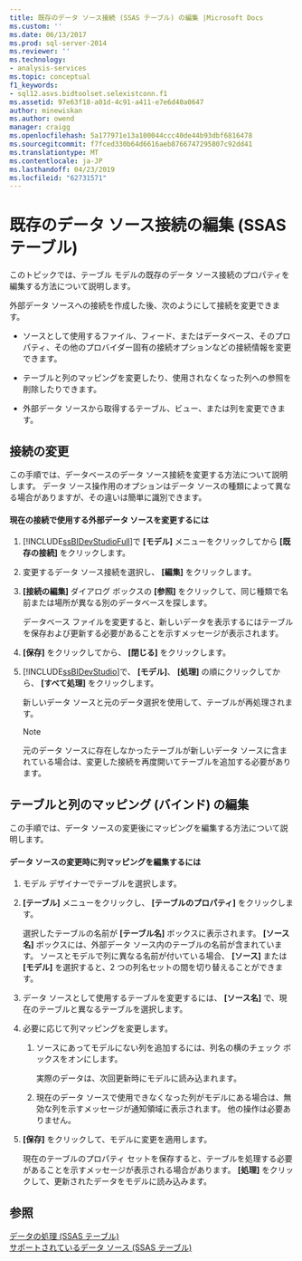 ```yaml
---
title: 既存のデータ ソース接続 (SSAS テーブル) の編集 |Microsoft Docs
ms.custom: ''
ms.date: 06/13/2017
ms.prod: sql-server-2014
ms.reviewer: ''
ms.technology:
- analysis-services
ms.topic: conceptual
f1_keywords:
- sql12.asvs.bidtoolset.selexistconn.f1
ms.assetid: 97e63f18-a01d-4c91-a411-e7e6d40a0647
author: minewiskan
ms.author: owend
manager: craigg
ms.openlocfilehash: 5a177971e13a100044ccc40de44b93dbf6816478
ms.sourcegitcommit: f7fced330b64d6616aeb8766747295807c92dd41
ms.translationtype: MT
ms.contentlocale: ja-JP
ms.lasthandoff: 04/23/2019
ms.locfileid: "62731571"
---
```

# <a name="edit-an-existing-data-source-connection-ssas-tabular"></a>既存のデータ ソース接続の編集 (SSAS テーブル)
  このトピックでは、テーブル モデルの既存のデータ ソース接続のプロパティを編集する方法について説明します。  
  
 外部データ ソースへの接続を作成した後、次のようにして接続を変更できます。  
  
-   ソースとして使用するファイル、フィード、またはデータベース、そのプロパティ、その他のプロバイダー固有の接続オプションなどの接続情報を変更できます。  
  
-   テーブルと列のマッピングを変更したり、使用されなくなった列への参照を削除したりできます。  
  
-   外部データ ソースから取得するテーブル、ビュー、または列を変更できます。  
  
## <a name="modify-a-connection"></a>接続の変更  
 この手順では、データベースのデータ ソース接続を変更する方法について説明します。 データ ソース操作用のオプションはデータ ソースの種類によって異なる場合がありますが、その違いは簡単に識別できます。  
  
#### <a name="to-change-the-external-data-source-used-by-a-current-connection"></a>現在の接続で使用する外部データ ソースを変更するには  
  
1.  [!INCLUDE[ssBIDevStudioFull](../includes/ssbidevstudiofull-md.md)]で **[モデル]** メニューをクリックしてから **[既存の接続]** をクリックします。  
  
2.  変更するデータ ソース接続を選択し、 **[編集]** をクリックします。  
  
3.  **[接続の編集]** ダイアログ ボックスの **[参照]** をクリックして、同じ種類で名前または場所が異なる別のデータベースを探します。  
  
     データベース ファイルを変更すると、新しいデータを表示するにはテーブルを保存および更新する必要があることを示すメッセージが表示されます。  
  
4.  **[保存]** をクリックしてから、 **[閉じる]** をクリックします。  
  
5.  [!INCLUDE[ssBIDevStudio](../includes/ssbidevstudio-md.md)]で、 **[モデル]**、 **[処理]** の順にクリックしてから、 **[すべて処理]** をクリックします。  
  
     新しいデータ ソースと元のデータ選択を使用して、テーブルが再処理されます。  
  
    > [!NOTE]  
    >  元のデータ ソースに存在しなかったテーブルが新しいデータ ソースに含まれている場合は、変更した接続を再度開いてテーブルを追加する必要があります。  
  
## <a name="edit-table-and-column-mappings-bindings"></a>テーブルと列のマッピング (バインド) の編集  
 この手順では、データ ソースの変更後にマッピングを編集する方法について説明します。  
  
#### <a name="to-edit-column-mappings-when-a-data-source-changes"></a>データ ソースの変更時に列マッピングを編集するには  
  
1.  モデル デザイナーでテーブルを選択します。  
  
2.  **[テーブル]** メニューをクリックし、 **[テーブルのプロパティ]** をクリックします。  
  
     選択したテーブルの名前が **[テーブル名]** ボックスに表示されます。 **[ソース名]** ボックスには、外部データ ソース内のテーブルの名前が含まれています。 ソースとモデルで列に異なる名前が付いている場合、 **[ソース]** または **[モデル]** を選択すると、2 つの列名セットの間を切り替えることができます。  
  
3.  データ ソースとして使用するテーブルを変更するには、 **[ソース名]** で、現在のテーブルと異なるテーブルを選択します。  
  
4.  必要に応じて列マッピングを変更します。  
  
    1.  ソースにあってモデルにない列を追加するには、列名の横のチェック ボックスをオンにします。  
  
         実際のデータは、次回更新時にモデルに読み込まれます。  
  
    2.  現在のデータ ソースで使用できなくなった列がモデルにある場合は、無効な列を示すメッセージが通知領域に表示されます。 他の操作は必要ありません。  
  
5.  **[保存]** をクリックして、モデルに変更を適用します。  
  
     現在のテーブルのプロパティ セットを保存すると、テーブルを処理する必要があることを示すメッセージが表示される場合があります。 **[処理]** をクリックして、更新されたデータをモデルに読み込みます。  
  
## <a name="see-also"></a>参照  
 [データの処理 &#40;SSAS テーブル&#41;](process-data-ssas-tabular.md)   
 [サポートされているデータ ソース &#40;SSAS テーブル&#41;](tabular-models/data-sources-supported-ssas-tabular.md)  
  
  
